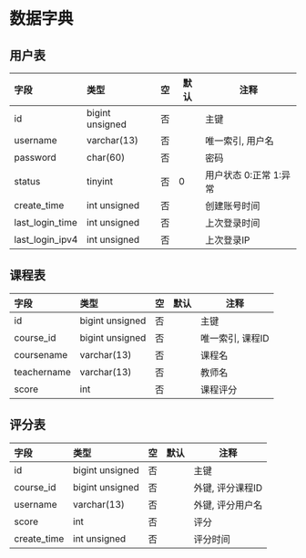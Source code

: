 # 数据字典

## 用户表

| 字段            | 类型            | 空   | 默认 | 注释                   |
| :-------------- | :-------------- | :--- | ---- | ---------------------- |
| id              | bigint unsigned | 否   |      | 主键                   |
| username        | varchar(13)     | 否   |      | 唯一索引, 用户名       |
| password        | char(60)        | 否   |      | 密码                   |
| status          | tinyint         | 否   | 0    | 用户状态 0:正常 1:异常 |
| create_time     | int unsigned    | 否   |      | 创建账号时间           |
| last_login_time | int unsigned    | 否   |      | 上次登录时间           |
| last_login_ipv4 | int unsigned    | 否   |      | 上次登录IP             |

## 课程表

| 字段        | 类型            | 空   | 默认 | 注释             |
| :---------- | :-------------- | :--- | ---- | ---------------- |
| id          | bigint unsigned | 否   |      | 主键             |
| course_id   | bigint unsigned | 否   |      | 唯一索引, 课程ID |
| coursename  | varchar(13)     | 否   |      | 课程名           |
| teachername | varchar(13)     | 否   |      | 教师名           |
| score       | int             | 否   |      | 课程评分         |

## 评分表

| 字段        | 类型            | 空   | 默认 | 注释             |
| :---------- | :-------------- | :--- | ---- | ---------------- |
| id          | bigint unsigned | 否   |      | 主键             |
| course_id   | bigint unsigned | 否   |      | 外键, 评分课程ID |
| username    | varchar(13)     | 否   |      | 外键, 评分用户名 |
| score       | int             | 否   |      | 评分             |
| create_time | int unsigned    | 否   |      | 评分时间         |